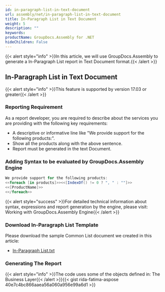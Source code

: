 ```yaml
---
id: in-paragraph-list-in-text-document
url: assembly/net/in-paragraph-list-in-text-document
title: In-Paragraph List in Text Document
weight: 5
description: ""
keywords: 
productName: GroupDocs.Assembly for .NET
hideChildren: False
---
```

{{< alert style="info" >}}In this article, we will use GroupDocs.Assembly to generate a In-Paragraph List report in Text Document format.{{< /alert >}}

## In-Paragraph List in Text Document

{{< alert style="info" >}}This feature is supported by version 17.03 or greater{{< /alert >}}

### Reporting Requirement

As a report developer, you are required to describe about the services you are providing with the following key requirements:

*   A descriptive or informative line like "We provide support for the following products:".
*   Show all the products along with the above sentence.
*   Report must be generated in the text Document.

### Adding Syntax to be evaluated by GroupDocs.Assembly Engine

```csharp
We provide support for the following products:
<<foreach [in products]>><<[IndexOf() != 0 ? ", " : ""]>>
<<[ProductName]>>
<</foreach>>

```

{{< alert style="success" >}}For detailed technical information about syntax, expressions and report generation by the engine, please visit: Working with GroupDocs.Assembly Engine{{< /alert >}}

### Download In-Paragraph List Template

Please download the sample Common List document we created in this article:

*   [In-Paragraph List.txt](https://github.com/groupdocs-assembly/GroupDocs.Assembly-for-.NET/blob/master/Examples/Data/Source/Text%20Templates/In-Paragraph%20List.txt?raw=true)

### Generating The Report

{{< alert style="info" >}}The code uses some of the objects defined in: The Business Layer{{< /alert >}}{{< gist rida-fatima-aspose 40e7c4bc866aaea56a060a956e99a6d1 >}}



